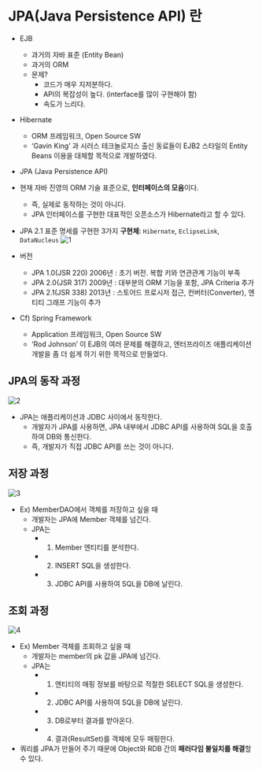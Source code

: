 # JPA(Java Persistence API) 란
- EJB
  - 과거의 자바 표준 (Entity Bean)
  - 과거의 ORM
  - 문제?
    - 코드가 매우 지저분하다.
    - API의 복잡성이 높다. (interface를 많이 구현해야 함)
    - 속도가 느리다.
- Hibernate
  - ORM 프레임워크, Open Source SW
  - ‘Gavin King’ 과 시러스 테크놀로지스 출신 동료들이 EJB2 스타일의 Entity Beans 이용을 대체할 목적으로 개발하였다.
- JPA (Java Persistence API)
 - 현재 자바 진영의 ORM 기술 표준으로, **인터페이스의 모음**이다. 
    - 즉, 실제로 동작하는 것이 아니다.
    - JPA 인터페이스를 구현한 대표적인 오픈소스가 Hibernate라고 할 수 있다.
- JPA 2.1 표준 명세를 구현한 3가지 **구현체**: ```Hibernate```, ```EclipseLink```, ```DataNucleus```
   ![1](https://user-images.githubusercontent.com/62952295/185754875-9d56a7e4-9be4-4cd1-8eac-bcddfe8d6611.png)

 - 버전
    - JPA 1.0(JSR 220) 2006년 : 초기 버전. 복합 키와 연관관계 기능이 부족
    - JPA 2.0(JSR 317) 2009년 : 대부분의 ORM 기능을 포함, JPA Criteria 추가
    - JPA 2.1(JSR 338) 2013년 : 스토어드 프로시저 접근, 컨버터(Converter), 엔티티 그래프 기능이 추가
- Cf) Spring Framework
  - Application 프레임워크, Open Source SW
  - ‘Rod Johnson’ 이 EJB의 여러 문제를 해결하고, 엔터프라이즈 애플리케이션 개발을 좀 더 쉽게 하기 위한 목적으로 만들었다.

## JPA의 동작 과정

 ![2](https://user-images.githubusercontent.com/62952295/185754872-5e09c6dc-1bfd-4a5f-927d-8f4a5b370bad.png)

- JPA는 애플리케이션과 JDBC 사이에서 동작한다.
  - 개발자가 JPA를 사용하면, JPA 내부에서 JDBC API를 사용하여 SQL을 호출하여 DB와 통신한다.
  - 즉, 개발자가 직접 JDBC API를 쓰는 것이 아니다.
## 저장 과정
  ![3](https://user-images.githubusercontent.com/62952295/185754874-7eaf7288-7b64-4fb9-af5a-8dba0920847c.png)

- Ex) MemberDAO에서 객체를 저장하고 싶을 때
  - 개발자는 JPA에 Member 객체를 넘긴다.
  - JPA는
    - 1) Member 엔티티를 분석한다.
    - 2) INSERT SQL을 생성한다.
    - 3) JDBC API를 사용하여 SQL을 DB에 날린다.
## 조회 과정
  ![4](https://user-images.githubusercontent.com/62952295/185754882-a44527ab-bbd9-4cac-a3b0-14df01628c82.png)
- Ex) Member 객체를 조회하고 싶을 때
  - 개발자는 member의 pk 값을 JPA에 넘긴다.
  - JPA는
    - 1) 엔티티의 매핑 정보를 바탕으로 적절한 SELECT SQL을 생성한다.
    - 2) JDBC API를 사용하여 SQL을 DB에 날린다.
    - 3) DB로부터 결과를 받아온다.
    - 4) 결과(ResultSet)를 객체에 모두 매핑한다.
- 쿼리를 JPA가 만들어 주기 때문에 Object와 RDB 간의 **패러다임 불일치를 해결**할 수 있다.
<br>
